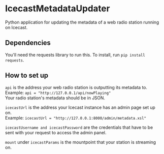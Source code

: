 # IcecastMetadataUpdater
Python application for updating the metadata of a web radio station running on Icecast.

## Dependencies
You'll need the requests library to run this. To install, run ```pip install requests```.<br />

## How to set up
```api``` is the address your web radio station is outputting its metadata to. <br />Example: ```api = "http://127.0.0.1/api/nowPlaying"```<br />
Your radio station's metadata should be in JSON. <br />

```icecastUrl``` is the address your Icecast instance has an admin page set up on. <br />
Example: ```icecastUrl = "http://127.0.0.1:8000/admin/metadata.xsl"```

```icecastUsername and icecastPassword``` are the credentials that have to be sent with your request to access the admin panel.<br />

```mount``` under ```icecastParams``` is the mountpoint that your station is streaming on. <br />

